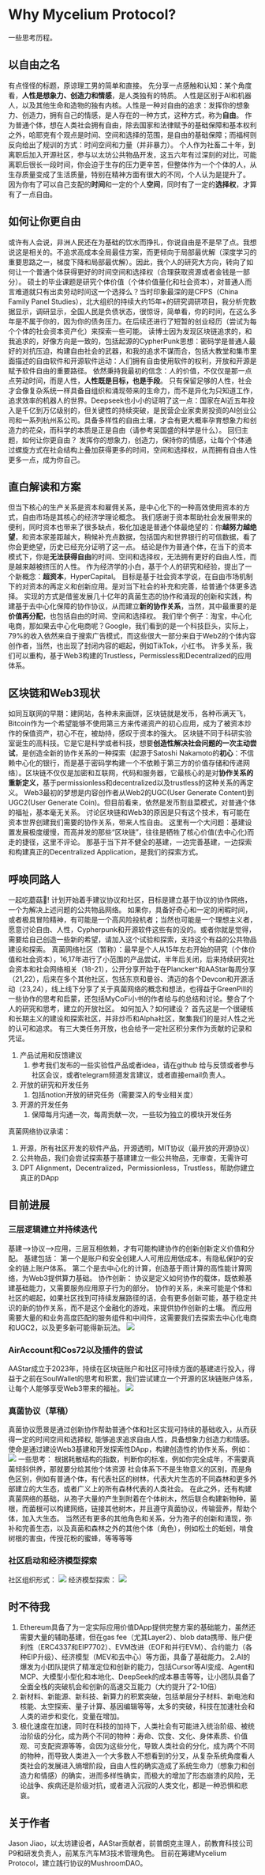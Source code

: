 # Why Mycelium Protocol?
一些思考历程。
## 以自由之名
有点怪怪的标题，原谅理工男的简单和直接。
先分享一点感触和认知：某个角度看，**人性是想象力、创造力和情感**，是人类独有的特质。
人性是区别于AI和机器人，以及其他生命和造物的独有内核。人性是一种对自由的追求：发挥你的想象力、创造力，拥有自己的情感，是人存在的一种方式，这种方式，称为**自由**。
作为普通个体，想在人类社会拥有自由，除去国家和法律赋予的基础保障和基本权利之外，哈耶克有个观点是时间、空间和选择的范围，是自由的基础保障；而福柯则反向给出了规训的方式：时间空间和力量（并非暴力）。
个人作为社畜二十年，到离职后加入开源社区，参与以太坊公共物品开发，这五六年有过深刻的对比，可能离职后很长一段时间，你会迫于生存的压力更辛苦，但整体作为一个个体的人，从生存质量变成了生活质量，特别在精神方面有很大的不同，个人认为是提升了。
因为你有了可以自己支配的**时间**和一定的个人**空间**，同时有了一定的**选择权**，才算有了一点自由。

## 如何让你更自由
或许有人会说，非洲人民还在为基础的饮水而挣扎，你说自由是不是早了点。我想说这是相关的。不追求高成本全局最佳方案，而更倾向于局部最优解（深度学习的重要思路之一，梯度下降和局部最优解）。因此，我个人的研究大方向，转向了如何让一个普通个体获得更好的时间空间和选择权（合理获取资源或者金钱是一部分）。
硕士的毕业课题是研究个体价值（个体价值量化和社会资本），对普通人而言难道就只有出卖劳动时间这一个选择么？当时印象最深的是CFPS（China Family Panel Studies），北大组织的持续大约15年+的研究调研项目，我分析完数据显示，调研显示，全国人民是负债状态，很惊讶，简单看，你的时间，在这么多年是不属于你的，因为你的债务压力。在后续还进行了短暂的创业经历（尝试为每个个体的社会资本资产化）来探索一些可能。
读博士因为发现区块链追求的，和我追求的，好像方向是一致的，包括起源的CypherPunk思想：密码学是普通人最好的对抗压迫，构建自由社会的武器，和我的追求不谋而合，包括大教堂和集市里面描述的自由软件和开源软件运动：人们拥有自由使用软件的权利，开放和开源是赋予软件自由的重要路径。
依然秉持我最初的信念：人的价值，不仅仅是那一点点劳动时间，而是人性，**人性既是目标，也是手段**。
只有保留足够的人性，社会才会像复杂系统一样具备自组织和涌现带来的生命力，而不是异化为只知道工作，追求效率的机器人的世界。Deepseek也小小的证明了这一点：国家在AI近五年投入是千亿到万亿级别的，但关键性的持续突破，是民营企业家卖房投资的AI创业公司和一系列杭州系公司。具备多样性的自由土壤，才会有更大概率孕育想象力和创造力的花朵，而科学的本质是正是自由（请参考吴国盛的科学是什么）。
回归主题，如何让你更自由？
发挥你的想象力，创造力，保持你的情感，让每个个体通过螺旋方式在社会结构上叠加获得更多的时间，空间和选择权，从而拥有自由人性更多一点，成为你自己。

## 直白解读和方案
但当下核心的生产关系是资本和雇佣关系，是中心化下的一种高效使用资本的方式，自由市场是其核心的经济学理论概念。
我们感谢于资本帮助社会发展带来的便利，同时资本也带来了很多缺点，极化加速是普通个体最绝望的：你**越努力越绝望**，和资本家差距越大，稍候补充点数据，包括国内和世界银行的可信数据，看了你会更绝望，历史已经充分证明了这一点。
结论是作为普通个体，在当下的资本模式下，你是**无法获得自由**的时间、空间和选择权，无法拥有更好的自由人性，而是越来越被挤压的人性。
作为经济学的小白，基于个人的研究和经验，提出了一个新概念：**超资本**，HyperCapital。
目标是基于社会资本学说，在自由市场机制下的对资本的再定义和创新应用。是对当下社会的补充和完善，给普通个体更多选择。
实现的方式是借鉴发展几十亿年的真菌生态的协作和涌现的创新和实践，构建基于去中心化保障的协作协议，从而建立**新的协作关系**，当然，其中最重要的是**价值再分配**，也包括自由的时间、空间和选择权。
我们举个例子：淘宝，中心化电商，那如果去中心化电商呢？Google，我们看到的是一个科技巨头，实际上，79%的收入依然来自于搜索广告模式，而这些很大一部分来自于Web2的个体内容创作者，当然，也出现了封闭内容的崛起，例如TikTok，小红书。
许多关系，我们可以重构，基于Web3构建的Trustless，Permissless和Decentralized的应用体系。

## 区块链和Web3现状
如同互联网的早期：建网站，各种未来画饼，区块链就是发币，各种币满天飞，Bitcoin作为一个希望能够不使用第三方来传递资产的初心应用，成为了被资本炒作的保值资产，初心不在，被劫持，感叹于资本的强大。
区块链不同于科研实验室诞生的高科技。它是它是科学或者科技，想要**创造性解决社会问题的一次主动尝试**，是创造全新的协作关系的一种探索（起源于Satoshi Nakamoto的**初心**：不信赖中心化的银行，而是基于密码学构建一个不依赖于第三方的价值存储和传递网络）。区块链不仅仅是加密和互联网，代码和服务器，它最核心的是对**协作关系的重新定义**，基于permissionless和decentralized以及trustless的这种关系的再定义。
Web3最初的梦想是内容创作者从Web2的UGC(User Generate Content)到UGC2(User Generate Coin)。但目前看来，依然是发币割韭菜模式，对普通个体的福祉，基本毫无关系。
讨论区块链和Web3的原因是只有这个技术，有可能在资本世界创建我们需要的协作关系，带来人性自由。
这里有一个大问题：基建设置发展极度缓慢，而高并发的那些“区块链”，往往是牺牲了核心价值(去中心化)而走的捷径，这里不评论。
那基于当下并不健全的基建，一边完善基建，一边探索和构建真正的Decentralized Application，是我们的探索方式。
## 呼唤同路人
一起吃蘑菇🍄!
计划开始着手建议协议和社区，目标是建立基于协议的协作网络，一个为解决上述问题的公共物品网络。
如果你，具备好奇心和一定的闲暇时间，或者极具冒险精神，有可能是一个高风险投机者；当然也可能是一个理想主义者，愿意讨论自由、人性，Cypherpunk和开源软件这些有的没的。或者你就是觉得，需要给自己创造一些新的希望，请加入这个试验和探索，支持这个有益的公共物品建设和探索。
真菌网络社区（暂称）：最早是个人从15年左右开始的研究（个体价值和社会资本），16,17年进行了小范围的产品尝试，半年后关闭，后来持续研究社会资本和社会网络相关（18-21），公开分享开始于在Plancker^和AAStar每周分享（21,22），后来在多个其他社区，包括东京和曼谷、清迈的各个Devcon和开源活动（23,24），线上线下分享了关于真菌网络的概念和想法，也得益于GreenPill的一些协作的思考和启蒙，还包括MyCoFi小书的作者给与的总结和讨论。整合了个人的研究和思考，建立的开放社区。
如何加入？如何建设？
首先这是一个很硬核和长期主义的建设和探索社区，并非炒币和Alpha社区，聚集我们的是对人性之光的认可和追求。
有三大类任务开放，也会给予一定社区积分来作为贡献的记录和凭证。
1. 产品试用和反馈建议
	1. 参考我们发布的一些实验性产品或者idea，请在github 给与反馈或者参与社区会议，或者telegram频道发言建议，或者直接email负责人。
2. 开放的研究和开发任务
	1. 包括notion开放的研究任务（需要深入的专业相关度）
3. 开源的开发任务
	1. 保障每月沟通一次，每周贡献一次，一些较为独立的模块开发任务

真菌网络协议承诺：
1. 开源，所有社区开发的软件产品，开源透明，MIT协议（最开放的开源协议）
2. 公共物品，我们会尝试探索基于基建建立一些公共物品，无审查，无需许可
3. DPT Alignment，Decentralized，Permissionless，Trustless，帮助你建立真正的DApp
## 目前进展
### 三层逻辑建立并持续迭代
基建-->协议-->应用，三层互相依赖，才有可能构建协作的创新创新定义价值和分配。
基建包括：
第一个是账户和安全创建人人可用应用低成本，有隐私保护的安全的链上账户体系。
第二个是去中心化的计算，创造基于雨计算的高性能计算网络，为Web3提供算力基础。
协作创新：
协议是定义如何协作的载体，既依赖基建基础能力，又需要服务应用原子行为的部分。
协作的关系，未来可能是个体和社区的崛起，如果社区找到可持续发展路径的话，会有更多创新可能，基于稳定共识的新的协作关系，而不是这个金融化的游戏，来提供协作创新的土壤。
而应用需要大量的和业务高度匹配的服务组件和中间件，这需要我们去探索去中心化电商和UGC2，以及更多新可能得新玩法。
![](https://raw.githubusercontent.com/jhfnetboy/MarkDownImg/main/img/202503211443850.png)
### AirAccount和Cos72以及插件的尝试
AAStar成立于2023年，持续在区块链账户和社区可持续方面的基建进行投入，得益于之前在SoulWallet的思考和积累，我们尝试建立一个开源的区块链账户体系，让每个人能够享受Web3带来的福祉。
![](https://raw.githubusercontent.com/jhfnetboy/MarkDownImg/main/img/202411221116311.jpg)

### 真菌协议（草稿）
真菌协议愿景是通过创新协作帮助普通个体和社区实现可持续的基础收入，从而获得一定的时间空间和选择权, 能够追求追求自由人性，具备想象力创造力和情感。
使命是通过建设Web3基建和开发探索性DApp，构建创造性的协作关系，例如：
![](https://raw.githubusercontent.com/jhfnetboy/MarkDownImg/main/img/202411232234212.png)
一些思考：
根据耗散结构的指数，判断你的标准，例如你完全成年，不需要真菌倾斜供养，那就要分给其他个体资源
社会体系下不是生物意义的区别，而是角色区别，例如有普通个体，有代表社区的树林，代表大片生态的不同森林和更多外部建立的大生态，或者广义上的所有森林代表的人类社会。
在此之外，还有构建真菌网络的基础，从孢子大量的产生到附着在个体树木，然后联合构建新物种，菌根，而菌根可以构建网络，链接其他树木，并且遵守真菌协议，传输营养，帮助个体，加入大生态。
当然还有更多的其他角色和关系，分为孢子的创新和涌现，弥补和完善生态，以及真菌和森林之外的其他个体（角色），例如松土的蚯蚓，啃食树根的害虫，传授花粉的蜜蜂，等等等等

### 社区启动和经济模型探索
社区组织形式：
![](https://raw.githubusercontent.com/jhfnetboy/MarkDownImg/main/img/202503211514033.png)
经济模型探索：
![](https://raw.githubusercontent.com/jhfnetboy/MarkDownImg/main/img/202412051105272.jpg)

## 时不待我
1. Ethereum具备了为一定实际应用价值DApp提供完整方案的基础能力，虽然还需要大量的辅助基建，但在gas fee（尤其Layer2）、blob data携带、账户便利性（ERC4337和EIP7702）、EVM改进（EOF和并行EVM）、合约能力（各种EIP升级）、经济模型（MEV和去中心）等方面，具备了基础能力。
2.AI的爆发为小团队提供了精准定位和创新的能力，包括Cursor等AI变成、Agent和MCP、大模型小型化和本地化、DeepSeek的成本暴击等等，让小团队具备了全面全栈的突破机会和创新的高速交互能力（大约提升了2-10倍）
3. 新材料、新能源、新科技、新算力的积累突破，包括单层分子材料、新电池和核能、太空探索、量子计算、基因编辑等等，太多的突破，科技在加速社会和人类的进步和变化，变量在增加。
4. 极化速度在加速，同时在科技的加持下，人类社会有可能进入统治阶级、被统治阶级的分化，成为两个不同的物种：寿命、饮食、文化、身体素质、价值观、可支配资源等等，会因为这些分化，导致人类社会的分化，成为两个不同的物种，而导致人类进入一个大多数人不想看到的分叉，从复杂系统角度看人类社会的发展进入熵增阶段，自由人性的确实造成了系统生命力（想象力和创造力和情感）的确实，进而多样性确实，而极大的增加了形态崩溃的风险，无论战争、疾病还是阶级对抗，或者进入沉寂的人类文化，都是一种恐惧和悲哀。
## 关于作者
Jason Jiao，以太坊建设者，AAStar贡献者，前普朗克主理人，前教育科技公司P9和研发负责人，前某东汽车M3技术管理角色。
目前在筹建Mycelium Protocol，建立践行协议的MushroomDAO。
